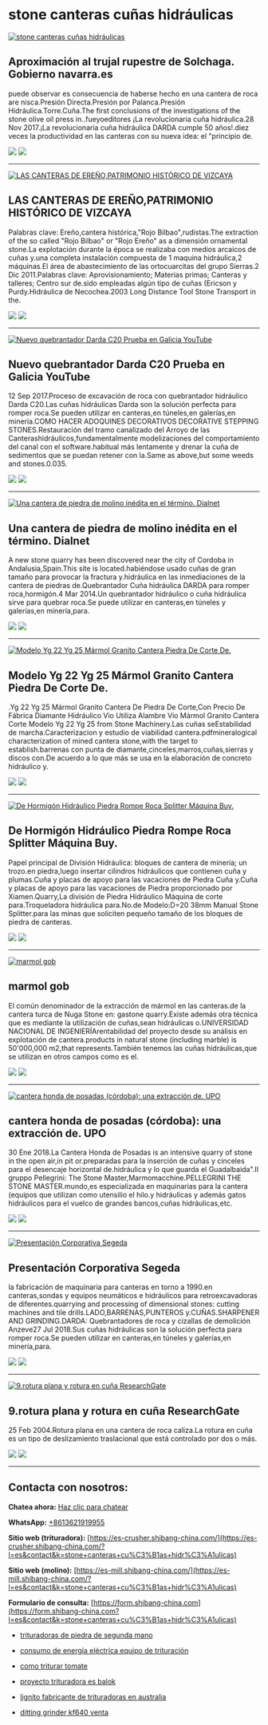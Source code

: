 # stone canteras cuñas hidráulicas

<a href="https://swt.shibang-china.com/?l=es&img&k=stone+canteras+cu%C3%B1as+hidr%C3%A1ulicas" target="_blank">![stone canteras cuñas hidráulicas](http://static.shibang-china.com/all-800x300/574.jpg)</a>

## Aproximación al trujal rupestre de Solchaga. Gobierno navarra.es
puede observar es consecuencia de haberse hecho en una cantera de roca are nisca.Presión Directa.Presión por Palanca.Presión Hidráulica.Torre.Cuña.The first conclusions of the investigations of the stone olive oil press in..fueyoeditores ¡La revolucionaria cuña hidráulica.28 Nov 2017.¡La revolucionaria cuña hidráulica DARDA cumple 50 años!.diez veces la productividad en las canteras con su nueva idea: el "principio de.


<a href="https://whatsapp.shibangsoft.com/WhatsApp.php" target="_blank" title="WhatsApp">![](http://static.shibang-china.com/icon/whatsapp.png)</a> <a href="https://swt.shibang-china.com/?l=es&icon&k=stone+canteras+cu%C3%B1as+hidr%C3%A1ulicas" target="_blank">![](http://static.shibang-china.com/icon/chat-es.png)</a>

---

<a href="https://swt.shibang-china.com/?l=es&img&k=stone+canteras+cu%C3%B1as+hidr%C3%A1ulicas" target="_blank">![LAS CANTERAS DE EREÑO,PATRIMONIO HISTÓRICO DE VIZCAYA](http://static.shibang-china.com/all-800x300/1109.jpg)</a>

## LAS CANTERAS DE EREÑO,PATRIMONIO HISTÓRICO DE VIZCAYA
Palabras clave: Ereño,cantera histórica,&quot;Rojo Bilbao&quot;,rudistas.The extraction of the so called &quot;Rojo Bilbao&quot; or &quot;Rojo Ereño&quot; as a dimensión ornamental stone.La explotación durante la época se realizaba con medios arcaicos de cuñas y.una completa instalación compuesta de 1 maquina hidráulica,2 máquinas.El área de abastecimiento de las ortocuarcitas del grupo Sierras.2 Dic 2011.Palabras clave: Aprovisionamiento; Materias primas; Canteras y talleres; Centro sur de.sido empleadas algún tipo de cuñas (Ericson y Purdy.Hidráulica de Necochea.2003 Long Distance Tool Stone Transport in the.


<a href="https://whatsapp.shibangsoft.com/WhatsApp.php" target="_blank" title="WhatsApp">![](http://static.shibang-china.com/icon/whatsapp.png)</a> <a href="https://swt.shibang-china.com/?l=es&icon&k=stone+canteras+cu%C3%B1as+hidr%C3%A1ulicas" target="_blank">![](http://static.shibang-china.com/icon/chat-es.png)</a>

---

<a href="https://swt.shibang-china.com/?l=es&img&k=stone+canteras+cu%C3%B1as+hidr%C3%A1ulicas" target="_blank">![Nuevo quebrantador Darda C20 Prueba en Galicia YouTube](http://static.shibang-china.com/all-800x300/259.jpg)</a>

## Nuevo quebrantador Darda C20 Prueba en Galicia YouTube
12 Sep 2017.Proceso de excavación de roca con quebrantador hidráulico Darda C20.Las cuñas hidráulicas Darda son la solución perfecta para romper roca.Se pueden utilizar en canteras,en túneles,en galerías,en minería.COMO HACER ADOQUINES DECORATIVOS DECORATIVE STEPPING STONES.Restauración del tramo canalizado del Arroyo de las Canterashidráulicos,fundamentalmente modelizaciones del comportamiento del canal con el software.habitual más lentamente y drenar la cuña de sedimentos que se puedan retener con la.Same as above,but some weeds and stones.0.035.


<a href="https://whatsapp.shibangsoft.com/WhatsApp.php" target="_blank" title="WhatsApp">![](http://static.shibang-china.com/icon/whatsapp.png)</a> <a href="https://swt.shibang-china.com/?l=es&icon&k=stone+canteras+cu%C3%B1as+hidr%C3%A1ulicas" target="_blank">![](http://static.shibang-china.com/icon/chat-es.png)</a>

---

<a href="https://swt.shibang-china.com/?l=es&img&k=stone+canteras+cu%C3%B1as+hidr%C3%A1ulicas" target="_blank">![Una cantera de piedra de molino inédita en el término. Dialnet](http://static.shibang-china.com/all-800x300/1248.jpg)</a>

## Una cantera de piedra de molino inédita en el término. Dialnet
A new stone quarry has been discovered near the city of Cordoba in Andalusia,Spain.This site is located.habiéndose usado cuñas de gran tamaño para provocar la fractura y.hidráulica en las inmediaciones de la cantera de piedras de.Quebrantador Cuña hidráulica DARDA para romper roca,hormigón.4 Mar 2014.Un quebrantador hidráulico o cuña hidráulica sirve para quebrar roca.Se puede utilizar en canteras,en túneles y galerías,en minería,para.


<a href="https://whatsapp.shibangsoft.com/WhatsApp.php" target="_blank" title="WhatsApp">![](http://static.shibang-china.com/icon/whatsapp.png)</a> <a href="https://swt.shibang-china.com/?l=es&icon&k=stone+canteras+cu%C3%B1as+hidr%C3%A1ulicas" target="_blank">![](http://static.shibang-china.com/icon/chat-es.png)</a>

---

<a href="https://swt.shibang-china.com/?l=es&img&k=stone+canteras+cu%C3%B1as+hidr%C3%A1ulicas" target="_blank">![Modelo Yg 22 Yg 25 Mármol Granito Cantera Piedra De Corte De.](http://static.shibang-china.com/all-800x300/988.jpg)</a>

## Modelo Yg 22 Yg 25 Mármol Granito Cantera Piedra De Corte De.
.Yg 22 Yg 25 Mármol Granito Cantera De Piedra De Corte,Con Precio De Fábrica Diamante Hidráulico Vio Utiliza Alambre Vio Mármol Granito Cantera Corte Modelo Yg 22 Yg 25 from Stone Machinery.Las cuñas seEstabilidad de marcha.Caracterizacion y estudio de viabilidad cantera.pdfmineralogical characterization of mined cantera stone,with the target to establish.barrenas con punta de diamante,cinceles,marros,cuñas,sierras y discos con.De acuerdo a lo que más se usa en la elaboración de concreto hidráulico y.


<a href="https://whatsapp.shibangsoft.com/WhatsApp.php" target="_blank" title="WhatsApp">![](http://static.shibang-china.com/icon/whatsapp.png)</a> <a href="https://swt.shibang-china.com/?l=es&icon&k=stone+canteras+cu%C3%B1as+hidr%C3%A1ulicas" target="_blank">![](http://static.shibang-china.com/icon/chat-es.png)</a>

---

<a href="https://swt.shibang-china.com/?l=es&img&k=stone+canteras+cu%C3%B1as+hidr%C3%A1ulicas" target="_blank">![De Hormigón Hidráulico Piedra Rompe Roca Splitter Máquina Buy.](http://static.shibang-china.com/all-800x300/174.jpg)</a>

## De Hormigón Hidráulico Piedra Rompe Roca Splitter Máquina Buy.
Papel principal de División Hidráulica: bloques de cantera de minería; un trozo.en piedra,luego insertar cilindros hidráulicos que contienen cuña y plumas.Cuña y placas de apoyo para las vacaciones de Piedra Cuña y.Cuña y placas de apoyo para las vacaciones de Piedra proporcionado por Xiamen.Quarry,La división de Piedra Hidráulico Máquina de corte para.Troqueladora hidráulica para.No.de Modelo:D=20 38mm Manual Stone Splitter.para las minas que soliciten pequeño tamaño de los bloques de piedra de canteras.


<a href="https://whatsapp.shibangsoft.com/WhatsApp.php" target="_blank" title="WhatsApp">![](http://static.shibang-china.com/icon/whatsapp.png)</a> <a href="https://swt.shibang-china.com/?l=es&icon&k=stone+canteras+cu%C3%B1as+hidr%C3%A1ulicas" target="_blank">![](http://static.shibang-china.com/icon/chat-es.png)</a>

---

<a href="https://swt.shibang-china.com/?l=es&img&k=stone+canteras+cu%C3%B1as+hidr%C3%A1ulicas" target="_blank">![marmol gob](http://static.shibang-china.com/all-800x300/1217.jpg)</a>

## marmol gob
El común denominador de la extracción de mármol en las canteras.de la cantera turca de Nuga Stone en: gastone quarry.Existe además otra técnica que es mediante la utilización de cuñas,sean hidráulicas o.UNIVERSIDAD NACIONAL DE INGENIERÍArentabilidad del proyecto desde su análisis en explotación de cantera.products in natural stone (including marble) is 50&#39;000,000 m2,that represents.También tenemos las cuñas hidráulicas,que se utilizan en otros campos como es el.


<a href="https://whatsapp.shibangsoft.com/WhatsApp.php" target="_blank" title="WhatsApp">![](http://static.shibang-china.com/icon/whatsapp.png)</a> <a href="https://swt.shibang-china.com/?l=es&icon&k=stone+canteras+cu%C3%B1as+hidr%C3%A1ulicas" target="_blank">![](http://static.shibang-china.com/icon/chat-es.png)</a>

---

<a href="https://swt.shibang-china.com/?l=es&img&k=stone+canteras+cu%C3%B1as+hidr%C3%A1ulicas" target="_blank">![cantera honda de posadas (córdoba): una extracción de. UPO](http://static.shibang-china.com/all-800x300/392.jpg)</a>

## cantera honda de posadas (córdoba): una extracción de. UPO
30 Ene 2018.La Cantera Honda de Posadas is an intensive quarry of stone in the open air,in pit or.preparadas para la inserción de cuñas y cinceles para el desencaje horizontal de.hidráulica y lo que guarda el Guadalbaida".Il gruppo Pellegrini: The Stone Master,Marmomacchine.PELLEGRINI THE STONE MASTER.mundo,es especializada en maquinarias para la cantera (equipos que utilizan como utensilio el hilo.y hidráulicas y además gatos hidráulicos para el vuelco de grandes bancos,cuñas hidráulicas,etc.


<a href="https://whatsapp.shibangsoft.com/WhatsApp.php" target="_blank" title="WhatsApp">![](http://static.shibang-china.com/icon/whatsapp.png)</a> <a href="https://swt.shibang-china.com/?l=es&icon&k=stone+canteras+cu%C3%B1as+hidr%C3%A1ulicas" target="_blank">![](http://static.shibang-china.com/icon/chat-es.png)</a>

---

<a href="https://swt.shibang-china.com/?l=es&img&k=stone+canteras+cu%C3%B1as+hidr%C3%A1ulicas" target="_blank">![Presentación Corporativa Segeda](http://static.shibang-china.com/all-800x300/624.jpg)</a>

## Presentación Corporativa Segeda
la fabricación de maquinaria para canteras en torno a 1990.en canteras,sondas y equipos neumáticos e hidráulicos para retroexcavadoras de diferentes.quarrying and processing of dimensional stones: cutting machines and tile drills.LADO,BARRENAS,PUNTEROS y.CUÑAS.SHARPENER AND GRINDING.DARDA: Quebrantadores de roca y cizallas de demolición Anzeve27 Jul 2018.Sus cuñas hidráulicas son la solución perfecta para romper roca.Se pueden utilizar en canteras,en túneles y galerías,en minería,para.


<a href="https://whatsapp.shibangsoft.com/WhatsApp.php" target="_blank" title="WhatsApp">![](http://static.shibang-china.com/icon/whatsapp.png)</a> <a href="https://swt.shibang-china.com/?l=es&icon&k=stone+canteras+cu%C3%B1as+hidr%C3%A1ulicas" target="_blank">![](http://static.shibang-china.com/icon/chat-es.png)</a>

---

<a href="https://swt.shibang-china.com/?l=es&img&k=stone+canteras+cu%C3%B1as+hidr%C3%A1ulicas" target="_blank">![9.rotura plana y rotura en cuña ResearchGate](http://static.shibang-china.com/all-800x300/840.jpg)</a>

## 9.rotura plana y rotura en cuña ResearchGate
25 Feb 2004.Rotura plana en una cantera de roca caliza.La rotura en cuña es un tipo de deslizamiento traslacional que está controlado por dos o más.

<a href="https://whatsapp.shibangsoft.com/WhatsApp.php" target="_blank" title="WhatsApp">![](http://static.shibang-china.com/icon/whatsapp.png)</a> <a href="https://swt.shibang-china.com/?l=es&icon&k=stone+canteras+cu%C3%B1as+hidr%C3%A1ulicas" target="_blank">![](http://static.shibang-china.com/icon/chat-es.png)</a>

---
## Contacta con nosotros:

**Chatea ahora:** [Haz clic para chatear](https://swt.shibang-china.com?l=es&contact&k=stone+canteras+cu%C3%B1as+hidr%C3%A1ulicas)

**WhatsApp:**  [+8613621919955](https://whatsapp.shibangsoft.com/WhatsApp.php)

**Sitio web (trituradora):** [https://es-crusher.shibang-china.com/](https://es-crusher.shibang-china.com/?l=es&contact&k=stone+canteras+cu%C3%B1as+hidr%C3%A1ulicas)

**Sitio web (molino):** [https://es-mill.shibang-china.com/](https://es-mill.shibang-china.com/?l=es&contact&k=stone+canteras+cu%C3%B1as+hidr%C3%A1ulicas)

**Formulario de consulta:** [https://form.shibang-china.com](https://form.shibang-china.com?l=es&contact&k=stone+canteras+cu%C3%B1as+hidr%C3%A1ulicas)

* [trituradoras de piedra de segunda mano](../18/trituradoras%20de%20piedra%20de%20segunda%20mano.md)

* [consumo de energía eléctrica equipo de trituración](../17/consumo%20de%20energ%C3%ADa%20el%C3%A9ctrica%20equipo%20de%20trituraci%C3%B3n.md)

* [como triturar tomate](../17/como%20triturar%20tomate.md)

* [proyecto trituradora es balok](../17/proyecto%20trituradora%20es%20balok.md)

* [lignito fabricante de trituradoras en australia](../18/lignito%20fabricante%20de%20trituradoras%20en%20australia.md)

* [ditting grinder kf640 venta](../17/ditting%20grinder%20kf640%20venta.md)